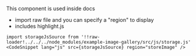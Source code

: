 This component is used inside docs

- import raw file and you can specify a "region" to display
- includes highlight.js

```
import storageJsSource from '!!raw-loader!../../../node_modules/example-image-gallery/src/js/storage.js'
<CodeSnippet lang="js" src={storageJsSource} region="storeImage" />
```
